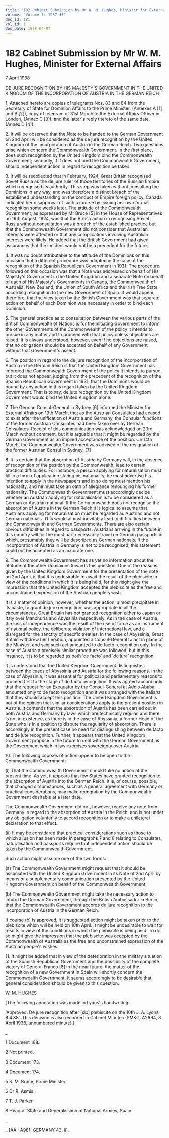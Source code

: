 ```yaml
---
title: "182 Cabinet Submission by Mr W. M. Hughes, Minister for External Affairs"
volume: "Volume 1: 1937-38"
doc_id: 181
vol_id: 1
doc_date: 1938-04-07
---
```


# 182 Cabinet Submission by Mr W. M. Hughes, Minister for External Affairs

7 April 1938

DE JURE RECOGNITION BY HIS MAJESTY'S GOVERNMENT IN THE UNITED KINGDOM OF THE INCORPORATION OF AUSTRIA IN THE GERMAN REICH

1\. Attached hereto are copies of telegrams Nos. 83 and 84 from the Secretary of State for Dominion Affairs to the Prime Minister, (Annexes A [1] and B [2]), copy of telegram of 31st March to the External Affairs Officer in London, (Annex C [3]), and the latter's reply thereto of the same date, (Annex D [4]).

2\. It will be observed that the Note to be handed to the German Government on 2nd April will be considered as the de jure recognition by the United Kingdom of the incorporation of Austria in the German Reich. Two questions arise which concern the Commonwealth Government. In the first place, does such recognition by the United Kingdom bind the Commonwealth Government; secondly, if it does not bind the Commonwealth Government, should independent action in regard to recognition be taken.

3\. It will be recollected that in February, 1924, Great Britain recognised Soviet Russia as the de jure ruler of those territories of the Russian Empire which recognised its authority. This step was taken without consulting the Dominions in any way, and was therefore a distinct breach of the established understanding on the conduct of Empire foreign policy. Canada indicated her disapproval of such a course by issuing her own formal recognition some weeks later. The attitude of the Commonwealth Government, as expressed by Mr Bruce [5] in the House of Representatives on 19th August, 1924, was that the British action in recognising Soviet Russia without consultation was a breach of the established practice but that the Commonwealth Government did not consider that Australian interests were affected or that any complications involving Australian interests were likely. He added that the British Government had given assurances that the incident would not be a precedent for the future.

4\. It was no doubt attributable to the attitude of the Dominions on this occasion that a different procedure was adopted in the case of the recognition of the Spanish Republican Government in 1931. The procedure followed on this occasion was that a Note was addressed on behalf of His Majesty's Government in the United Kingdom and a separate Note on behalf of each of His Majesty's Governments in Canada, the Commonwealth of Australia, New Zealand, the Union of South Africa and the Irish Free State according recognition to the new Government of Spain. It would appear, therefore, that the view taken by the British Government was that separate action on behalf of each Dominion was necessary in order to bind each Dominion.

5\. The general practice as to consultation between the various parts of the British Commonwealth of Nations is for the initiating Government to inform the other Governments of the Commonwealth of the policy it intends to pursue in any matter and to proceed with that policy unless objections are raised. It is always understood, however, even if no objections are raised, that no obligations should be accepted on behalf of any Government without that Government's assent.

6\. The position in regard to the de jure recognition of the incorporation of Austria in the German Reich is that the United Kingdom Government has informed the Commonwealth Government of the policy it intends to pursue, but it does not appear, judging from the precedent of the recognition of the Spanish Republican Government in 1931, that the Dominions would be bound by any action in this regard taken by the United Kingdom Government. That is to say, de jute recognition by the United Kingdom Government would bind the United Kingdom alone.

7\. The German Consul-General in Sydney [6] informed the Minister for External Affairs on 19th March, that as the Austrian Consulates had ceased to exist after the unification of Austria and Germany, the Consular functions of the former Austrian Consulates had been taken over by German Consulates. Receipt of this communication was acknowledged on 23rd March without comment, but it is arguable that it might be regarded by the German Government as an implied acceptance of the position. On 14th March, the Commonwealth Government was advised of the resignation of the former Austrian Consul in Sydney. [7]

8\. It is certain that the absorption of Austria by Germany will, in the absence of recognition of the position by the Commonwealth, lead to certain practical difficulties. For instance, a person applying for naturalisation must fill in a form of application stating his nationality, he must advertise his intention to apply in the newspapers and in so doing must mention his nationality, and he must take an oath of allegiance renouncing his former nationality. The Commonwealth Government must accordingly decide whether an Austrian applying for naturalisation is to be considered as a German or Austrian national. If the Commonwealth does not recognise the absorption of Austria in the German Reich it is logical to assume that Austrians applying for naturalisation must be regarded as Austrian and not German nationals. This would almost inevitably lead to difficulties between the Commonwealth and German Governments. There are also certain obvious difficulties in regard to passports. Austrians arriving in the future in this country will for the most part necessarily travel on German passports in which, presumably they will be described as German nationals. If the incorporation of Austria in Germany is not to be recognised, this statement could not be accepted as an accurate one.

9\. The Commonwealth Government has as yet no information about the attitude of the other Dominions towards this question. One of the reasons given by the United Kingdom Government for the presentation of the note on 2nd April, is that it is undesirable to await the result of the plebiscite in view of the conditions in which it is being held, for this might give the impression that the United Kingdom accepted the plebiscite as the free and unconstrained expression of the Austrian people's wish.

It is a matter of opinion, however, whether the action, almost precipitate in its haste, to grant de jure recognition, was appropriate in all the circumstances. Great Britain has not granted recognition either to Japan or Italy over Manchuria and Abyssinia respectively. As in the case of Austria, the loss of independence was the result of the use of force as an instrument of national policy, the deliberate violation of international law, and a disregard for the sanctity of specific treaties. In the case of Abyssinia, Great Britain withdrew her Legation, appointed a Consul-General to act in place of the Minister, and said such act amounted to de facto recognition only. In the case of Austria a precisely similar procedure was followed, but in this instance, it is to be regarded as both 'de facto' and 'de jure' recognition.

It is understood that the United Kingdom Government distinguishes between the cases of Abyssinia and Austria for the following reasons. In the case of Abyssinia, it was essential for political and parliamentary reasons to proceed first to the stage of de facto recognition. It was agreed accordingly that the request for an Exequatur by the Consul-General at Addis Ababa amounted only to de facto recognition and it was arranged with the Italians that they should accept this position. The United Kingdom Government is not of the opinion that similar considerations apply to the present position in Austria. It contends that the absorption of Austria has been carried out in both Austria and Germany by laws which are technically regular, and there is not in existence, as there is in the case of Abyssinia, a former Head of the State who is in a position to dispute the regularity of absorption. There is accordingly in the present case no need for distinguishing between de facto and de jute recognition. Further, it appears that the United Kingdom Government propose in the future to deal with the German Government as the Government which in law exercises sovereignty over Austria.

10\. The following courses of action appear to be open to the Commonwealth Government:-

(i) That the Commonwealth Government should take no action at the present time. As yet, it appears that few States have granted recognition to the absorption of Austria into the German Reich. It is, of course, possible, that changed circumstances, such as a general agreement with Germany or practical considerations, may make recognition by the Commonwealth Government desirable at a later date.

The Commonwealth Government did not, however, receive any note from Germany in regard to the absorption of Austria in the Reich, and is not under any obligation voluntarily to accord recognition or to make a unilateral declaration to that effect.

(ii) It may be considered that practical considerations such as those to which allusion has been made in paragraphs 7 and 8 relating to Consulates, naturalisation and passports require that independent action should be taken by the Commonwealth Government.

Such action might assume one of the two forms:

(a) The Commonwealth Government might request that it should be associated with the United Kingdom Government in its Note of 2nd April by means of a supplementary communication presented by the United Kingdom Government on behalf of the Commonwealth Government.

(b) The Commonwealth Government might take the necessary action to inform the German Government, through the British Ambassador in Berlin, that the Commonwealth Government accords de jure recognition to the incorporation of Austria in the German Reich.

If course (b) is approved, it is suggested action might be taken prior to the plebiscite which will be held on 10th April. It might be undesirable to wait for results in view of the conditions in which the plebiscite is being held. To do so might give the impression that the plebiscite was accepted by the Commonwealth of Australia as the free and unconstrained expression of the Austrian people's wishes.

11\. It might be added that in view of the deterioration in the military situation of the Spanish Republican Government and the possibility of the complete victory of General Franco [8] in the near future, the matter of the recognition of a new Government in Spain will shortly concern the Commonwealth Government. It seems accordingly to be desirable that general consideration should be given to this question.

W. M. HUGHES

[The following annotation was made in Lyons's handwriting:

'Approved. De jure recognition after [sic] plebiscite on the 10th J. A. Lyons 8.4.38'. This decision is also recorded in Cabinet Minutes (PM&amp;C: A2694, 8 April 1938, unnumbered minute).]

_

1 Document 168.

2 Not printed.

3 Document 173.

4 Document 174.

5 S. M. Bruce, Prime Minister.

6 Dr R. Asmis.

7 T. J. Parker.

8 Head of State and Generalissimo of National Armies, Spain.

_

_ [AA : A981, GERMANY 43, ii]_
